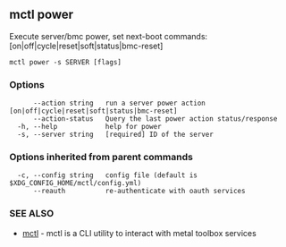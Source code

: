 [Auto generated by spf13/cobra]: <>

## mctl power

Execute server/bmc power, set next-boot commands: [on|off|cycle|reset|soft|status|bmc-reset]

```
mctl power -s SERVER [flags]
```

### Options

```
      --action string   run a server power action [on|off|cycle|reset|soft|status|bmc-reset]
      --action-status   Query the last power action status/response
  -h, --help            help for power
  -s, --server string   [required] ID of the server
```

### Options inherited from parent commands

```
  -c, --config string   config file (default is $XDG_CONFIG_HOME/mctl/config.yml)
      --reauth          re-authenticate with oauth services
```

### SEE ALSO

* [mctl](mctl.md)	 - mctl is a CLI utility to interact with metal toolbox services

